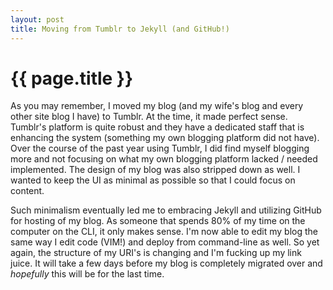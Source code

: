 ```yaml
---
layout: post
title: Moving from Tumblr to Jekyll (and GitHub!)
---
```


{{ page.title }}
================

As you may remember, I moved my blog (and my wife's blog and every other site blog I have) to Tumblr. At the time, it made perfect sense. Tumblr's platform is quite robust and they have a dedicated staff that is enhancing the system (something my own blogging platform did not have). Over the course of the past year using Tumblr, I did find myself blogging more and not focusing on what my own blogging platform lacked / needed implemented. The design of my blog was also stripped down as well. I wanted to keep the UI as minimal as possible so that I could focus on content.

Such minimalism eventually led me to embracing Jekyll and utilizing GitHub for hosting of my blog. As someone that spends 80% of my time on the computer on the CLI, it only makes sense. I'm now able to edit my blog the same way I edit code (VIM!) and deploy from command-line as well. So yet again, the structure of my URI's is changing and I'm fucking up my link juice. It will take a few days before my blog is completely migrated over and *hopefully* this will be for the last time.
